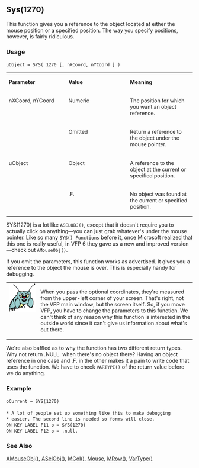 ## Sys(1270)

This function gives you a reference to the object located at either the mouse position or a specified position. The way you specify positions, however, is fairly ridiculous.

### Usage

```foxpro
uObject = SYS( 1270 [, nXCoord, nYCoord ] )
```
<table>
<tr>
  <td width="32%" valign="top">
  <p><b>Parameter</b></p>
  </td>
  <td width="23%" valign="top">
  <p><b>Value</b></p>
  </td>
  <td width="45%" valign="top">
  <p><b>Meaning</b></p>
  </td>
 </tr>
<tr>
  <td width="32%" rowspan="2" valign="top">
  <p>nXCoord, nYCoord</p>
  </td>
  <td width="23%" valign="top">
  <p>Numeric</p>
  </td>
  <td width="45%" valign="top">
  <p>The position for which you want an object reference.</p>
  </td>
 </tr>
<tr>
  <td width="33%" valign="top">
  <p>Omitted</p>
  </td>
  <td width="67%" valign="top">
  <p>Return a reference to the object under the mouse pointer.</p>
  </td>
 </tr>
<tr>
  <td width="32%" rowspan="2" valign="top">
  <p>uObject</p>
  </td>
  <td width="23%" valign="top">
  <p>Object</p>
  </td>
  <td width="45%" valign="top">
  <p>A reference to the object at the current or specified position.</p>
  </td>
 </tr>
<tr>
  <td width="33%" valign="top">
  <p>.F.</p>
  </td>
  <td width="67%" valign="top">
  <p>No object was found at the current or specified position.</p>
  </td>
 </tr>
</table>

SYS(1270) is a lot like `ASELOBJ()`, except that it doesn't require you to actually click on anything&mdash;you can just grab whatever's under the mouse pointer. Like so many `SYS() Functions` before it, once Microsoft realized that this one is really useful, in VFP 6 they gave us a new and improved version&mdash;check out `AMouseObj()`.

If you omit the parameters, this function works as advertised. It gives you a reference to the object the mouse is over. This is especially handy for debugging. 

<table>
<tr>
  <td width="17%" valign="top">
<img width="95" height="78" src="bug.gif">
  </td>
  <td width="83%">
  <p>When you pass the optional coordinates, they're measured from the upper-left corner of your screen. That's right, not the VFP main window, but the screen itself. So, if you move VFP, you have to change the parameters to this function. We can't think of any reason why this function is interested in the outside world since it can't give us information about what's out there.</p>
  </td>
 </tr>
</table>

We're also baffled as to why the function has two different return types. Why not return .NULL. when there's no object there? Having an object reference in one case and .F. in the other makes it a pain to write code that uses the function. We have to check `VARTYPE()` of the return value before we do anything.

### Example

```foxpro
oCurrent = SYS(1270)

* A lot of people set up something like this to make debugging
* easier. The second line is needed so forms will close.
ON KEY LABEL F11 o = SYS(1270)
ON KEY LABEL F12 o = .null.
```
### See Also

[AMouseObj()](s4g779.md), [ASelObj()](s4g289.md), [MCol()](s4g192.md), [Mouse](s4g607.md), [MRow()](s4g192.md), [VarType()](s4g027.md)